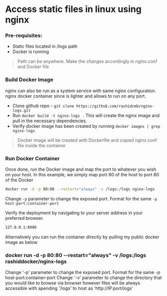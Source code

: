 # Access static files in linux using nginx 

### Pre-requisites:
 - Static files located in /logs path 
 - Docker is running 
 > Path can be anywhere. Make the changes accordingly in nginx.conf and Docker file


### Build Docker Image

nginx can also be run as a system service with same nginx configuration. nginx docker container since is lighter and allows to run on any port.  

  - Clone github repo - `git clone https://github.com/rashidcmb/nginx-logs.git`
  - Run `docker build -t nginx-logs .` 
        This will create the nginx image and pull in the necessary dependencies. 
  - Verify docker image has been created by running `docker images | grep nginx-logs`
 
> Docker image will be created with Dockerfile and copied nginx.conf file inside the container

### Run Docker Container
Once done, run the Docker image and map the port to whatever you wish on your host. In this example, we simply map port 80 of the host to port 80 of the Docker

```sh
docker run -d -p 80:80 --restart="always" -v /logs:/logs nginx-logs
```
Change `-p` parameter to change the exposed port. Format for the same `-p host-port:container-port`

Verify the deployment by navigating to your server address in your preferred browser.
```sh
127.0.0.1:8080
```

Alternatively you can run the container directly by pulling my public docker image as below

### docker run -d -p 80:80 --restart="always" -v /logs:/logs rashiddocker/nginx-logs

Change '-p' parameter to change the exposed port. Format for the same -p host-port:container-port
Change '-v' parameter to change the directory that you would like to browse via browser however files will be always accessible with apending '/logs' to host as 'http://IP:port/logs'
